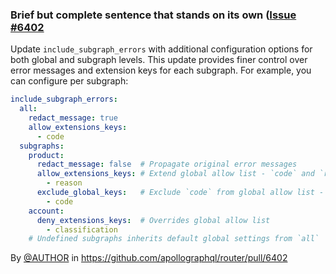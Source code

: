 ### Brief but complete sentence that stands on its own ([Issue #6402](https://github.com/apollographql/router/pull/6402)

Update `include_subgraph_errors` with additional configuration options for both global and subgraph levels. This update provides finer control over error messages and extension keys for each subgraph. For example, you can configure per subgraph:

```yaml
include_subgraph_errors:
  all:
    redact_message: true
    allow_extensions_keys:
      - code
  subgraphs:
    product:
      redact_message: false  # Propagate original error messages
      allow_extensions_keys: # Extend global allow list - `code` and `reason` will be propagated
        - reason
      exclude_global_keys:   # Exclude `code` from global allow list - `reason` will be propagated
        - code
    account:
      deny_extensions_keys:  # Overrides global allow list
        - classification
    # Undefined subgraphs inherits default global settings from `all`
``` 


By [@AUTHOR](https://github.com/Samjin) in https://github.com/apollographql/router/pull/6402
